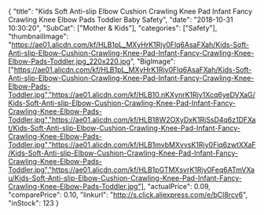 {
	"title": "Kids Soft Anti-slip Elbow Cushion Crawling Knee Pad Infant Fancy Crawling Knee Elbow Pads Toddler Baby Safety",
	"date": "2018-10-31 10:30:20",
	"SubCat": ["Mother & Kids"],
	"categories": ["Safety"],
	"thumbnailImage": "https://ae01.alicdn.com/kf/HLB1pL_MXyHrK1Rjy0Flq6AsaFXah/Kids-Soft-Anti-slip-Elbow-Cushion-Crawling-Knee-Pad-Infant-Fancy-Crawling-Knee-Elbow-Pads-Toddler.jpg_220x220.jpg",
	"BigImage": ["https://ae01.alicdn.com/kf/HLB1pL_MXyHrK1Rjy0Flq6AsaFXah/Kids-Soft-Anti-slip-Elbow-Cushion-Crawling-Knee-Pad-Infant-Fancy-Crawling-Knee-Elbow-Pads-Toddler.jpg","https://ae01.alicdn.com/kf/HLB10.nKXynrK1Rjy1Xcq6yeDVXaG/Kids-Soft-Anti-slip-Elbow-Cushion-Crawling-Knee-Pad-Infant-Fancy-Crawling-Knee-Elbow-Pads-Toddler.jpg","https://ae01.alicdn.com/kf/HLB18W2OXyDxK1RjSsD4q6z1DFXat/Kids-Soft-Anti-slip-Elbow-Cushion-Crawling-Knee-Pad-Infant-Fancy-Crawling-Knee-Elbow-Pads-Toddler.jpg","https://ae01.alicdn.com/kf/HLB1mvbMXvvsK1Rjy0Fiq6zwtXXaF/Kids-Soft-Anti-slip-Elbow-Cushion-Crawling-Knee-Pad-Infant-Fancy-Crawling-Knee-Elbow-Pads-Toddler.jpg","https://ae01.alicdn.com/kf/HLB1pGTMXsvrK1Rjy0Feq6ATmVXau/Kids-Soft-Anti-slip-Elbow-Cushion-Crawling-Knee-Pad-Infant-Fancy-Crawling-Knee-Elbow-Pads-Toddler.jpg"],
	"actualPrice": 0.09,
	"comparePrice": 0.10,
	"linkurl": "http://s.click.aliexpress.com/e/bCl8rcv6",
	"inStock": 123
}
